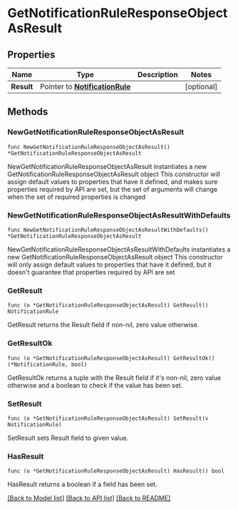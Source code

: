# GetNotificationRuleResponseObjectAsResult

## Properties

Name | Type | Description | Notes
------------ | ------------- | ------------- | -------------
**Result** | Pointer to [**NotificationRule**](NotificationRule.md) |  | [optional] 

## Methods

### NewGetNotificationRuleResponseObjectAsResult

`func NewGetNotificationRuleResponseObjectAsResult() *GetNotificationRuleResponseObjectAsResult`

NewGetNotificationRuleResponseObjectAsResult instantiates a new GetNotificationRuleResponseObjectAsResult object
This constructor will assign default values to properties that have it defined,
and makes sure properties required by API are set, but the set of arguments
will change when the set of required properties is changed

### NewGetNotificationRuleResponseObjectAsResultWithDefaults

`func NewGetNotificationRuleResponseObjectAsResultWithDefaults() *GetNotificationRuleResponseObjectAsResult`

NewGetNotificationRuleResponseObjectAsResultWithDefaults instantiates a new GetNotificationRuleResponseObjectAsResult object
This constructor will only assign default values to properties that have it defined,
but it doesn't guarantee that properties required by API are set

### GetResult

`func (o *GetNotificationRuleResponseObjectAsResult) GetResult() NotificationRule`

GetResult returns the Result field if non-nil, zero value otherwise.

### GetResultOk

`func (o *GetNotificationRuleResponseObjectAsResult) GetResultOk() (*NotificationRule, bool)`

GetResultOk returns a tuple with the Result field if it's non-nil, zero value otherwise
and a boolean to check if the value has been set.

### SetResult

`func (o *GetNotificationRuleResponseObjectAsResult) SetResult(v NotificationRule)`

SetResult sets Result field to given value.

### HasResult

`func (o *GetNotificationRuleResponseObjectAsResult) HasResult() bool`

HasResult returns a boolean if a field has been set.


[[Back to Model list]](../README.md#documentation-for-models) [[Back to API list]](../README.md#documentation-for-api-endpoints) [[Back to README]](../README.md)


